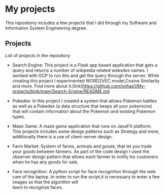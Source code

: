 # My projects
This repositoriy includes a few projects that I did through my Software and Information System Engineering degree.

## Projects
List of projects in the repository:

* Search Engine: 
  This project is a Flask app based application that gets a query and returns a number of wikipedia related websites names.
  I worked with GCP to run this and get the query through the server.
  While creating this project I experimented WORD2VEC model,Cosine Similarity and more.
  Find more about it:[link]https://github.com/roihas1/My-projects/blob/main/Search-Engine/README.md

* Pokedex: 
  In this project I created a system that allows Pokemon battles as well as a Pokedex (a data structure that keeps all your pokemons) that will contain information
  about the Pokemon and existing Pokemon types.
  
* Maze Game: 
  A maze game application that runs on JavaFX platform. 
  This projects includes some design patterns such as Strategy and more, additionally there is a use of client-server design.
   
* Farm Market:
  System of farms, animals and goods, that let you trade your goods between farmers.
  As part of the code design I used the observer design pattern that allows each farmer to notify his customers when he has any goods for sale.
  
* Face recognition:
  A python script for face recognition through the web cam of the laptop. In order to run the script,it is necessary to enter a few images so that the algorithm will  
  learn to recognize faces.
  
 
